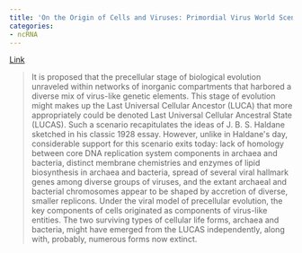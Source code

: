 ```yaml
---
title: 'On the Origin of Cells and Viruses: Primordial Virus World Scenario'
categories:
- ncRNA
---
```

[Link](http://www.ncbi.nlm.nih.gov/pmc/articles/PMC3380365/)
<!--more-->

> It is proposed that the precellular stage of biological evolution unraveled
within networks of inorganic compartments that harbored a diverse mix of
virus-like genetic elements. This stage of evolution might makes up the Last
Universal Cellular Ancestor (LUCA) that more appropriately could be denoted
Last Universal Cellular Ancestral State (LUCAS). Such a scenario recapitulates
the ideas of J. B. S. Haldane sketched in his classic 1928 essay. However,
unlike in Haldane's day, considerable support for this scenario exits today:
lack of homology between core DNA replication system components in archaea and
bacteria, distinct membrane chemistries and enzymes of lipid biosynthesis in
archaea and bacteria, spread of several viral hallmark genes among diverse
groups of viruses, and the extant archaeal and bacterial chromosomes appear to
be shaped by accretion of diverse, smaller replicons. Under the viral model of
precellular evolution, the key components of cells originated as components of
virus-like entities. The two surviving types of cellular life forms, archaea
and bacteria, might have emerged from the LUCAS independently, along with,
probably, numerous forms now extinct.

